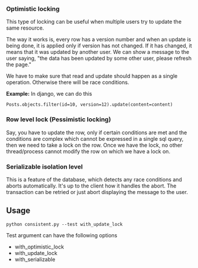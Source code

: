 ### Optimistic locking
This type of locking can be useful when multiple users try to update the same resource.

The way it works is, every row has a version number and when an update is being done,
it is applied only if version has not changed. If it has changed, it means that it was updated
by another user. We can show a message to the user saying, "the data has been updated
by some other user, please refresh the page."

We have to make sure that read and update should happen as a single operation. Otherwise
there will be race conditions.

**Example:**
In django, we can do this

`Posts.objects.filter(id=10, version=12).update(content=content)`

### Row level lock (Pessimistic locking)
Say, you have to update the row, only if certain conditions are met and the conditions
are complex which cannot be expressed in a single sql query, then we need to take a lock
on the row. Once we have the lock, no other thread/process cannot modify the row on which
we have a lock on.

### Serializable isolation level
This is a feature of the database, which detects any race conditions and aborts automatically.
It's up to the client how it handles the abort. The transaction can be retried or just
abort displaying the message to the user.


## Usage

`python consistent.py --test with_update_lock`

Test argument can have the following options

- with_optimistic_lock
- with_update_lock
- with_serializable
